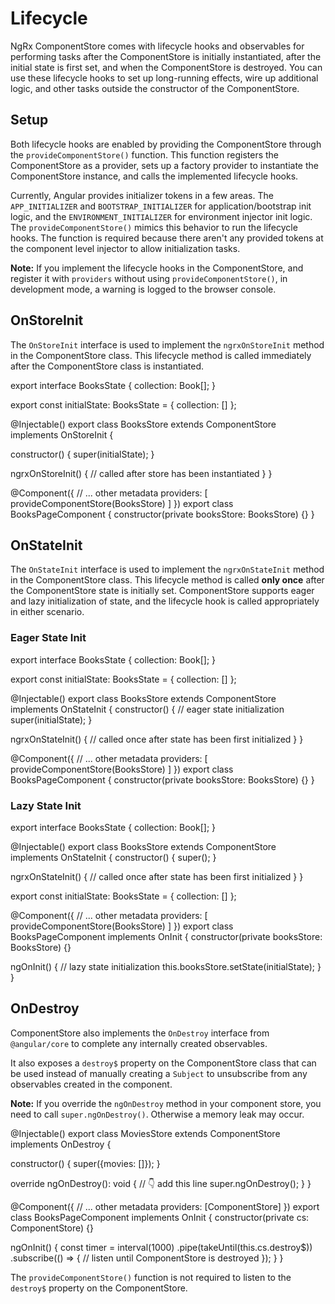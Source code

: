 # Lifecycle

NgRx ComponentStore comes with lifecycle hooks and observables for performing tasks after the ComponentStore is initially instantiated, after the initial state is first set, and when the ComponentStore is destroyed. You can use these lifecycle hooks to set up long-running effects, wire up additional logic, and other tasks outside the constructor of the ComponentStore.

## Setup

Both lifecycle hooks are enabled by providing the ComponentStore through the `provideComponentStore()` function. This function registers the ComponentStore as a provider, sets up a factory provider to instantiate the ComponentStore instance, and calls the implemented lifecycle hooks.

Currently, Angular provides initializer tokens in a few areas. The `APP_INITIALIZER` and `BOOTSTRAP_INITIALIZER` for application/bootstrap init logic, and the `ENVIRONMENT_INITIALIZER` for environment injector init logic. The `provideComponentStore()` mimics this behavior to run the lifecycle hooks. The function is required because there aren't any provided tokens at the component level injector to allow initialization tasks.

<div class="alert is-important">

**Note:** If you implement the lifecycle hooks in the ComponentStore, and register it with `providers` without using `provideComponentStore()`, in development mode, a warning is logged to the browser console.

</div>

## OnStoreInit

The `OnStoreInit` interface is used to implement the `ngrxOnStoreInit` method in the ComponentStore class. This lifecycle method is called immediately after the ComponentStore class is instantiated.

<ngrx-code-example header="books.store.ts">
export interface BooksState {
  collection: Book[];
}

export const initialState: BooksState = {
collection: []
};

@Injectable()
export class BooksStore extends ComponentStore<BooksState> implements OnStoreInit {

constructor() {
super(initialState);
}

ngrxOnStoreInit() {
// called after store has been instantiated
}
}
</ngrx-code-example>

<ngrx-code-example header="books-page.component.ts">
@Component({
  // ... other metadata
  providers: [
    provideComponentStore(BooksStore)
  ]
})
export class BooksPageComponent {
  constructor(private booksStore: BooksStore) {}
}
</ngrx-code-example>

## OnStateInit

The `OnStateInit` interface is used to implement the `ngrxOnStateInit` method in the ComponentStore class. This lifecycle method is called **only once** after the ComponentStore state is initially set. ComponentStore supports eager and lazy initialization of state, and the lifecycle hook is called appropriately in either scenario.

### Eager State Init

<ngrx-code-example header="books.store.ts">
export interface BooksState {
  collection: Book[];
}

export const initialState: BooksState = {
collection: []
};

@Injectable()
export class BooksStore extends ComponentStore<BooksState> implements OnStateInit {
constructor() {
// eager state initialization
super(initialState);
}

ngrxOnStateInit() {
// called once after state has been first initialized
}
}
</ngrx-code-example>

<ngrx-code-example header="books-page.component.ts">
@Component({
  // ... other metadata
  providers: [
    provideComponentStore(BooksStore)
  ]
})
export class BooksPageComponent {
  constructor(private booksStore: BooksStore) {}
}
</ngrx-code-example>

### Lazy State Init

<ngrx-code-example header="books.store.ts">
export interface BooksState {
  collection: Book[];
}

@Injectable()
export class BooksStore extends ComponentStore<BooksState> implements OnStateInit {
constructor() {
super();
}

ngrxOnStateInit() {
// called once after state has been first initialized
}
}

export const initialState: BooksState = {
collection: []
};
</ngrx-code-example>

<ngrx-code-example header="books-page.component.ts">
@Component({
  // ... other metadata
  providers: [
    provideComponentStore(BooksStore)
  ]
})
export class BooksPageComponent implements OnInit {
  constructor(private booksStore: BooksStore) {}

ngOnInit() {
// lazy state initialization
this.booksStore.setState(initialState);
}
}
</ngrx-code-example>

## OnDestroy

ComponentStore also implements the `OnDestroy` interface from `@angular/core` to complete any internally created observables.

It also exposes a `destroy$` property on the ComponentStore class that can be used instead of manually creating a `Subject` to unsubscribe from any observables created in the component.

<div class="alert is-important">

**Note:** If you override the `ngOnDestroy` method in your component store, you need to call `super.ngOnDestroy()`. Otherwise a memory leak may occur.

</div>

<ngrx-code-example header="movies.store.ts">
@Injectable()
export class MoviesStore extends ComponentStore<MoviesState> implements OnDestroy {
  
  constructor() {
    super({movies: []});
  }

override ngOnDestroy(): void {
// 👇 add this line
super.ngOnDestroy();
}
}
</ngrx-code-example>

<ngrx-code-example header="books-page.component.ts">
@Component({
  // ... other metadata
  providers: [ComponentStore]
})
export class BooksPageComponent implements OnInit {
  constructor(private cs: ComponentStore) {}

ngOnInit() {
const timer = interval(1000)
.pipe(takeUntil(this.cs.destroy$))
.subscribe(() => {
// listen until ComponentStore is destroyed
});
}
}
</ngrx-code-example>

The `provideComponentStore()` function is not required to listen to the `destroy$` property on the ComponentStore.
